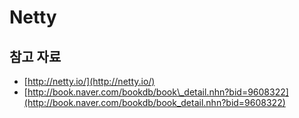 # Netty

## 참고 자료

* [http://netty.io/](http://netty.io/)
* [http://book.naver.com/bookdb/book\_detail.nhn?bid=9608322](http://book.naver.com/bookdb/book_detail.nhn?bid=9608322)

